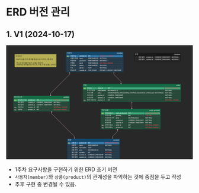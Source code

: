 # ERD 버전 관리

## 1. V1 (2024-10-17)

![ERD 버전 1](image/ERD_v1.png)

- 1주차 요구사항을 구현하기 위한 ERD 초기 버전
- `사용자(member)`와 `상품(product)`의 관계성을 파악하는 것에 중점을 두고 작성
- 추후 구현 중 변경될 수 있음. 